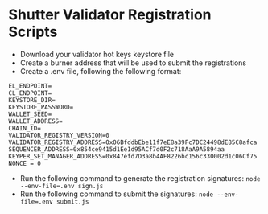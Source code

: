 # Shutter Validator Registration Scripts

- Download your validator hot keys keystore file
- Create a burner address that will be used to submit the registrations
- Create a .env file, following the following format:
```
EL_ENDPOINT=
CL_ENDPOINT=
KEYSTORE_DIR=
KEYSTORE_PASSWORD=
WALLET_SEED=
WALLET_ADDRESS=
CHAIN_ID=
VALIDATOR_REGISTRY_VERSION=0
VALIDATOR_REGISTRY_ADDRESS=0x06BfddbEbe11f7eE8a39Fc7DC24498dE85C8afca
SEQUENCER_ADDRESS=0x854ce9415d1Ee1d95ACf7d0F2c718AaA9A5894aa
KEYPER_SET_MANAGER_ADDRESS=0x847efd7D3a8b4AF8226bc156c330002d1c06Cf75
NONCE = 0
```
- Run the following command to generate the registration signatures: `node --env-file=.env sign.js`
- Run the following command to submit the signatures: `node --env-file=.env submit.js`

